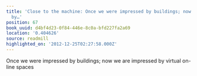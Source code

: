 ```yaml
---
title: 'Close to the machine: Once we were impressed by buildings; now we are impressed
  by…'
position: 67
book_uuid: d4bf4d23-0f84-446e-8c0a-bfd227fa2a69
location: '0.404626'
source: readmill
highlighted_on: '2012-12-25T02:27:58.000Z'
---
```


Once we were impressed by buildings; now we are impressed by virtual on-line spaces